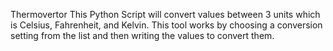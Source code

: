 Thermovertor
This Python Script will convert values between 3 units which is Celsius, Fahrenheit, and Kelvin.
This tool works by choosing a conversion setting from the list and then writing the values to convert them.
